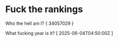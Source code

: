 # Fuck the rankings

Who the hell am I?
{ 34057029 }

What fucking year is it?
[ 2025-06-04T04:50:00Z ]
